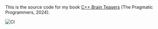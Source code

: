 This is the source code for my book [C++ Brain Teasers](https://pragprog.com/titles/akbrain/c-brain-teasers/) (The Pragmatic Programmers, 2024).


![CI](https://github.com/knatten/cpp-brain-teasers/actions/workflows/ci.yml/badge.svg)

